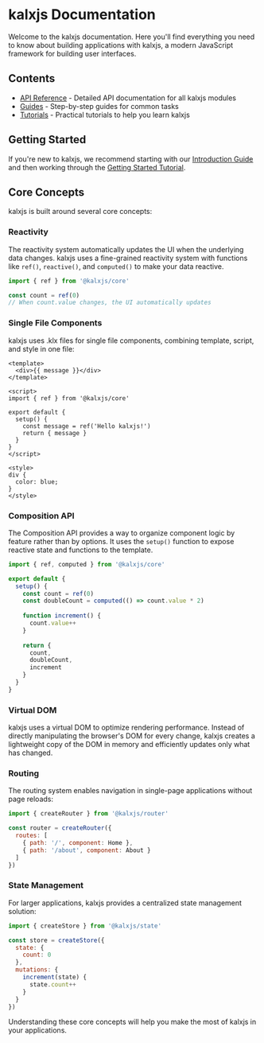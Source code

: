 <!-- kalxjs/docs/README.md -->
# kalxjs Documentation

Welcome to the kalxjs documentation. Here you'll find everything you need to know about building applications with kalxjs, a modern JavaScript framework for building user interfaces.

## Contents

- [API Reference](./api/README.md) - Detailed API documentation for all kalxjs modules
- [Guides](./guides/README.md) - Step-by-step guides for common tasks
- [Tutorials](./tutorials/README.md) - Practical tutorials to help you learn kalxjs

## Getting Started

If you're new to kalxjs, we recommend starting with our [Introduction Guide](./guides/introduction.md) and then working through the [Getting Started Tutorial](./tutorials/getting-started.md).

## Core Concepts

kalxjs is built around several core concepts:

### Reactivity

The reactivity system automatically updates the UI when the underlying data changes. kalxjs uses a fine-grained reactivity system with functions like `ref()`, `reactive()`, and `computed()` to make your data reactive.

```javascript
import { ref } from '@kalxjs/core'

const count = ref(0)
// When count.value changes, the UI automatically updates
```

### Single File Components

kalxjs uses .klx files for single file components, combining template, script, and style in one file:

```klx
<template>
  <div>{{ message }}</div>
</template>

<script>
import { ref } from '@kalxjs/core'

export default {
  setup() {
    const message = ref('Hello kalxjs!')
    return { message }
  }
}
</script>

<style>
div {
  color: blue;
}
</style>
```

### Composition API

The Composition API provides a way to organize component logic by feature rather than by options. It uses the `setup()` function to expose reactive state and functions to the template.

```javascript
import { ref, computed } from '@kalxjs/core'

export default {
  setup() {
    const count = ref(0)
    const doubleCount = computed(() => count.value * 2)
    
    function increment() {
      count.value++
    }
    
    return {
      count,
      doubleCount,
      increment
    }
  }
}
```

### Virtual DOM

kalxjs uses a virtual DOM to optimize rendering performance. Instead of directly manipulating the browser's DOM for every change, kalxjs creates a lightweight copy of the DOM in memory and efficiently updates only what has changed.

### Routing

The routing system enables navigation in single-page applications without page reloads:

```javascript
import { createRouter } from '@kalxjs/router'

const router = createRouter({
  routes: [
    { path: '/', component: Home },
    { path: '/about', component: About }
  ]
})
```

### State Management

For larger applications, kalxjs provides a centralized state management solution:

```javascript
import { createStore } from '@kalxjs/state'

const store = createStore({
  state: {
    count: 0
  },
  mutations: {
    increment(state) {
      state.count++
    }
  }
})
```

Understanding these core concepts will help you make the most of kalxjs in your applications.